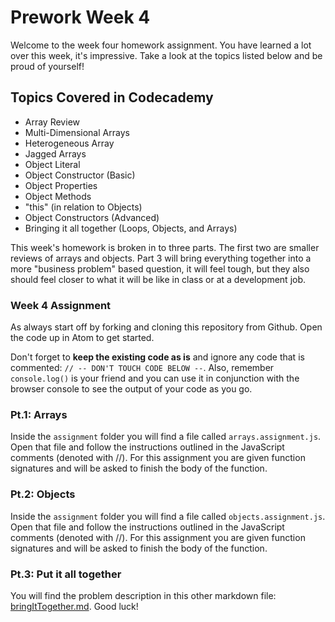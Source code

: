 # Prework Week 4

Welcome to the week four homework assignment. You have learned a lot over this week, it's impressive. Take a look at the topics listed below and be proud of yourself!

## Topics Covered in Codecademy
* Array Review
* Multi-Dimensional Arrays
* Heterogeneous Array
* Jagged Arrays
* Object Literal
* Object Constructor (Basic)
* Object Properties
* Object Methods
* "this" (in relation to Objects)
* Object Constructors (Advanced)
* Bringing it all together (Loops, Objects, and Arrays)

This week's homework is broken in to three parts. The first two are smaller reviews of arrays and objects. Part 3 will bring everything together into a more "business problem" based question, it will feel tough, but they also should feel closer to what it will be like in class or at a development job. 

### Week 4 Assignment
As always start off by forking and cloning this repository from Github. Open the code up in Atom to get started.

Don't forget to **keep the existing code as is** and ignore any code that is commented: `// -- DON'T TOUCH CODE BELOW --`. Also, remember `console.log()` is your friend and you can use it in conjunction with the browser console to see the output of your code as you go.

### Pt.1: Arrays
Inside the `assignment` folder you will find a file called `arrays.assignment.js`. Open that file and follow the instructions outlined in the JavaScript comments (denoted with //). For this assignment you are given function signatures and will be asked to finish the body of the function.

### Pt.2: Objects
Inside the `assignment` folder you will find a file called `objects.assignment.js`. Open that file and follow the instructions outlined in the JavaScript comments (denoted with //). For this assignment you are given function signatures and will be asked to finish the body of the function.

### Pt.3: Put it all together

You will find the problem description in this other markdown file: [bringItTogether.md](bringItTogether.md). Good luck!
